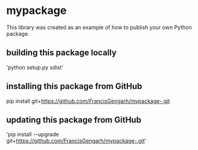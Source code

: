 # mypackage
This library was created as an example of how to publish your own Python package.

## building this package locally
'python setup.py sdist'

## installing this package from GitHub
pip install git+https://github.com/FrancisGengarh/mypackage-.git

## updating this package from GitHub
'pip install --upgrade git+https://github.com/FrancisGengarh/mypackage-.git'

